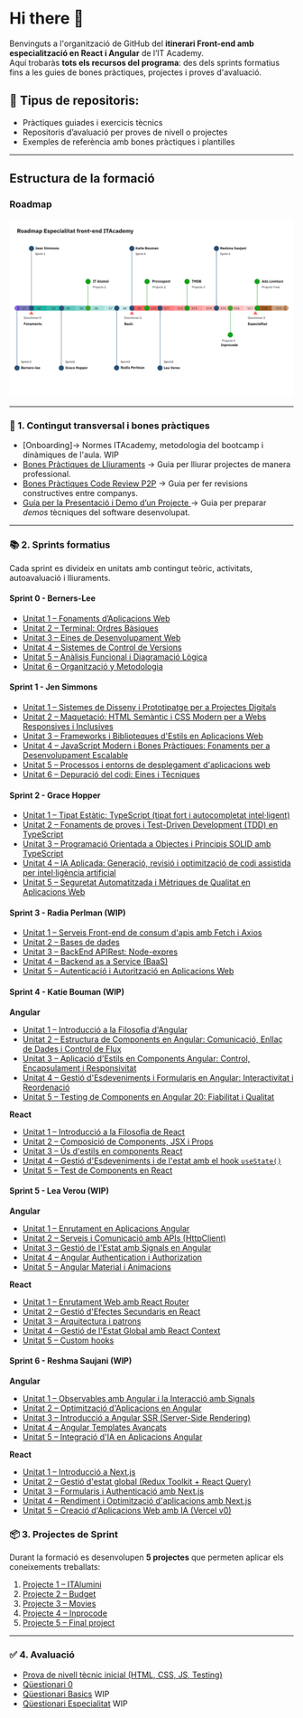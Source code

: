 # Hi there 👋

Benvinguts a l'organització de GitHub del **itinerari Front-end amb especialització en React i Angular** de l’IT Academy.  
Aquí trobaràs **tots els recursos del programa**: des dels sprints formatius fins a les guies de bones pràctiques, projectes i proves d'avaluació.

## 🎯 **Tipus de repositoris:**
* Pràctiques guiades i exercicis tècnics
* Repositoris d’avaluació per proves de nivell o projectes
* Exemples de referència amb bones pràctiques i plantilles

---

## Estructura de la formació

### Roadmap

<img alt="Roadmap ITAcademy" src="./Roadmap ITAcademy-Front-End.jpg" />

-- --- ---

### 🚀 1. Contingut transversal i bones pràctiques

- [Onboarding]→  Normes ITAcademy, metodologia del bootcamp i dinàmiques de l'aula. WIP
- [Bones Pràctiques de Lliuraments](https://github.com/it-academy-front-end/best-practices-guides/blob/main/lliuraments-bones-practiques.md) → Guia per lliurar projectes de manera professional.
- [Bones Pràctiques Code Review P2P](https://github.com/it-academy-front-end/best-practices-guides/blob/main/code-review-p2p-bones-practiques.md) → Guia per fer revisions constructives entre companys.
- [Guía per la Presentació i Demo d’un Projecte ](https://github.com/it-academy-front-end/best-practices-guides/blob/main/demo-bones-practiques.md)→  Guia per preparar *demos* tècniques del software desenvolupat.

---


### 📚 2. Sprints formatius

Cada sprint es divideix en unitats amb contingut teòric, activitats, autoavaluació i lliuraments.

#### Sprint 0 - Berners-Lee
- [Unitat 1 – Fonaments d’Aplicacions Web](https://github.com/it-academy-front-end/sprints-refactoring/blob/main/moodle/2-sprints/sprint-0-berners-lee/sprint-0-unitat-1.md)  
- [Unitat 2 – Terminal: Ordres Bàsiques](https://github.com/it-academy-front-end/sprints-refactoring/blob/main/moodle/2-sprints/sprint-0-berners-lee/sprint-0-unitat-2.md)
- [Unitat 3 – Eines de Desenvolupament Web](https://github.com/it-academy-front-end/sprints-refactoring/blob/main/moodle/2-sprints/sprint-0-berners-lee/sprint-0-unitat-3.md)
- [Unitat 4 – Sistemes de Control de Versions](https://github.com/it-academy-front-end/sprints-refactoring/blob/main/moodle/2-sprints/sprint-0-berners-lee/sprint-0-unitat-4.md)  
- [Unitat 5 – Anàlisis Funcional i Diagramació Lògica](https://github.com/it-academy-front-end/sprints-refactoring/blob/main/moodle/2-sprints/sprint-0-berners-lee/sprint-0-unitat-5.md)
- [Unitat 6 – Organització y Metodologia](https://github.com/it-academy-front-end/sprints-refactoring/blob/main/moodle/2-sprints/sprint-0-berners-lee/sprint-0-unitat-6.md)
  
#### Sprint 1 - Jen Simmons
- [Unitat 1 – Sistemes de Disseny i Prototipatge per a Projectes Digitals](https://github.com/it-academy-front-end/sprints-refactoring/blob/main/moodle/2-sprints/sprint-1-jen-simons/sprint-1-unitat-1.md)  
- [Unitat 2 – Maquetació: HTML Semàntic i CSS Modern per a Webs Responsives i Inclusives](https://github.com/it-academy-front-end/sprints-refactoring/blob/main/moodle/2-sprints/sprint-1-jen-simons/sprint-1-unitat-2.md)
- [Unitat 3 – Frameworks i Biblioteques d'Estils en Aplicacions Web](https://github.com/it-academy-front-end/sprints-refactoring/blob/main/moodle/2-sprints/sprint-1-jen-simons/sprint-1-unitat-3.md)
- [Unitat 4 – JavaScript Modern i Bones Pràctiques: Fonaments per a Desenvolupament Escalable](https://github.com/it-academy-front-end/sprints-refactoring/blob/main/moodle/2-sprints/sprint-1-jen-simons/sprint-1-unitat-4.md)
- [Unitat 5 – Processos i entorns de desplegament d'aplicacions web](https://github.com/it-academy-front-end/sprints-refactoring/blob/main/moodle/2-sprints/sprint-1-jen-simons/sprint-1-unitat-5.md)
- [Unitat 6 – Depuració del codi: Eines i Tècniques](https://github.com/it-academy-front-end/sprints-refactoring/blob/main/moodle/2-sprints/sprint-1-jen-simons/sprint-1-unitat-6.md)

#### Sprint 2 - Grace Hopper
- [Unitat 1 – Tipat Estàtic: TypeScript (tipat fort i autocompletat intel·ligent)](https://github.com/it-academy-front-end/sprints-refactoring/blob/main/moodle/2-sprints/sprint-2-grace-hopper/sprint-2-unitat-1.md)
- [Unitat 2 – Fonaments de proves i Test-Driven Development (TDD) en TypeScript](https://github.com/it-academy-front-end/sprints-refactoring/blob/main/moodle/2-sprints/sprint-2-grace-hopper/sprint-2-unitat-2.md)
- [Unitat 3 – Programació Orientada a Objectes i Principis SOLID amb TypeScript](https://github.com/it-academy-front-end/sprints-refactoring/blob/main/moodle/2-sprints/sprint-2-grace-hopper/sprint-2-unitat-3.md)
- [Unitat 4 – IA Aplicada: Generació, revisió i optimització de codi assistida per intel·ligència artificial](https://github.com/it-academy-front-end/sprints-refactoring/blob/main/moodle/2-sprints/sprint-2-grace-hopper/sprint-2-unitat-4.md)
- [Unitat 5 – Seguretat Automatitzada i Mètriques de Qualitat en Aplicacions Web](https://github.com/it-academy-front-end/sprints-refactoring/blob/main/moodle/2-sprints/sprint-2-grace-hopper/sprint-2-unitat-5.md)

#### Sprint 3 - Radia Perlman (WIP)
- [Unitat 1 – Serveis Front-end de consum d'apis amb Fetch i Axios](https://github.com/it-academy-front-end/sprints-refactoring/blob/main/moodle/2-sprints/sprint-3-radia-perlman/sprint3-unitat-1.md)
- [Unitat 2 – Bases de dades](https://github.com/it-academy-front-end/sprints-refactoring/blob/main/moodle/2-sprints/sprint-3-radia-perlman/sprint3-unitat-2.md)
- [Unitat 3 – BackEnd APIRest: Node-expres](https://github.com/it-academy-front-end/sprints-refactoring/blob/main/moodle/2-sprints/sprint-3-radia-perlman/sprint3-unitat-3.md)  
- [Unitat 4 – Backend as a Service (BaaS)](https://github.com/it-academy-front-end/sprints-refactoring/blob/main/moodle/2-sprints/sprint-3-radia-perlman/sprint3-unitat-4.md)
- [Unitat 5 – Autenticació i Autorització en Aplicacions Web](https://github.com/it-academy-front-end/sprints-refactoring/blob/main/moodle/2-sprints/sprint-3-radia-perlman/sprint3-unitat-5.md)

#### Sprint 4 - Katie Bouman (WIP)

**Angular**
- [Unitat 1 – Introducció a la Filosofia d'Angular](https://github.com/it-academy-front-end/sprints-refactoring/blob/main/moodle/2-sprints/sprint-4-angular-katie-Bouman/sprint-4-unitat-1.md)
- [Unitat 2 – Estructura de Components en Angular: Comunicació, Enllaç de Dades i Control de Flux](https://github.com/it-academy-front-end/sprints-refactoring/blob/main/moodle/2-sprints/sprint-4-angular-katie-Bouman/sprint-4-unitat-2.md)
- [Unitat 3 – Aplicació d'Estils en Components Angular: Control, Encapsulament i Responsivitat](https://github.com/it-academy-front-end/sprints-refactoring/blob/main/moodle/2-sprints/sprint-4-angular-katie-Bouman/sprint-4-unitat-3.md)
- [Unitat 4 – Gestió d'Esdeveniments i Formularis en Angular: Interactivitat i Reordenació](https://github.com/it-academy-front-end/sprints-refactoring/blob/main/moodle/2-sprints/sprint-4-angular-katie-Bouman/sprint-4-unitat-4.md)
- [Unitat 5 – Testing de Components en Angular 20: Fiabilitat i Qualitat](https://github.com/it-academy-front-end/sprints-refactoring/blob/main/moodle/2-sprints/sprint-4-angular-katie-Bouman/sprint-4-unitat-.md)

**React**
- [Unitat 1 – Introducció a la Filosofia de React](https://github.com/it-academy-front-end/sprints-refactoring/blob/main/moodle/2-sprints/sprint-4-react-katie-Bouman/sprint-4-unitat-1.md)
- [Unitat 2 – Composició de Components, JSX i Props](https://github.com/it-academy-front-end/sprints-refactoring/blob/main/moodle/2-sprints/sprint-4-react-katie-Bouman/sprint-4-unitat-2.md)
- [Unitat 3 – Ús d'estils en components React](https://github.com/it-academy-front-end/sprints-refactoring/blob/main/moodle/2-sprints/sprint-4-react-katie-Bouman/sprint-4-unitat-3.md)
- [Unitat 4 – Gestió d'Esdeveniments i de l'estat amb el hook `useState()` ](https://github.com/it-academy-front-end/sprints-refactoring/blob/main/moodle/2-sprints/sprint-4-react-katie-Bouman/sprint-4-unitat-4.md)
- [Unitat 5 – Test de Components en React](https://github.com/it-academy-front-end/sprints-refactoring/blob/main/moodle/2-sprints/sprint-4-react-katie-Bouman/sprint-4-unitat-5.md)

#### Sprint 5 - Lea Verou (WIP)

**Angular**
- [Unitat 1 – Enrutament en Aplicacions Angular](https://github.com/it-academy-front-end/sprints-refactoring/blob/main/moodle/2-sprints/sprint-5-angular-lea-verou/sprint-5-unitat-1.md)
- [Unitat 2 – Serveis i Comunicació amb APIs (HttpClient)](https://github.com/it-academy-front-end/sprints-refactoring/blob/main/moodle/2-sprints/sprint-5-angular-lea-verou/sprint-5-unitat-2.md)
- [Unitat 3 – Gestió de l'Estat amb Signals en Angular](https://github.com/it-academy-front-end/sprints-refactoring/blob/main/moodle/2-sprints/sprint-5-angular-lea-verou/sprint-5-unitat-3.md)
- [Unitat 4 – Angular Authentication i Authorization](https://github.com/it-academy-front-end/sprints-refactoring/blob/main/moodle/2-sprints/sprint-5-angular-lea-verou/sprint-5-unitat-4.md)
- [Unitat 5 – Angular Material i Animacions](https://github.com/it-academy-front-end/sprints-refactoring/blob/main/moodle/2-sprints/sprint-5-angular-lea-verou/sprint-5-unitat-5.md)

**React**
- [Unitat 1 – Enrutament Web amb React Router](https://github.com/it-academy-front-end/sprints-refactoring/blob/main/moodle/2-sprints/sprint-5-react-lea-verou/sprint-5-unitat-1.md)
- [Unitat 2 – Gestió d'Efectes Secundaris en React](https://github.com/it-academy-front-end/sprints-refactoring/blob/main/moodle/2-sprints/sprint-5-react-lea-verou/sprint-5-unitat-2.md)
- [Unitat 3 – Arquitectura i patrons](https://github.com/it-academy-front-end/sprints-refactoring/blob/main/moodle/2-sprints/sprint-5-react-lea-verou/sprint-5-unitat-3.md)
- [Unitat 4 – Gestió de l'Estat Global amb React Context](https://github.com/it-academy-front-end/sprints-refactoring/blob/main/moodle/2-sprints/sprint-5-react-lea-verou/sprint-5-unitat-4.md)
- [Unitat 5 – Custom hooks](https://github.com/it-academy-front-end/sprints-refactoring/blob/main/moodle/2-sprints/sprint-5-react-lea-verou/sprint-5-unitat-5.md)

#### Sprint 6 - Reshma Saujani (WIP)

**Angular**
- [Unitat 1 – Observables amb Angular i la Interacció amb Signals](https://github.com/it-academy-front-end/sprints-refactoring/blob/main/moodle/2-sprints/sprint-6-angular-reshma-saujani/sprint-6-unitat-1.md)
- [Unitat 2 – Optimització d'Aplicacions en Angular](https://github.com/it-academy-front-end/sprints-refactoring/blob/main/moodle/2-sprints/sprint-6-angular-reshma-saujani/sprint-6-unitat-2.md)
- [Unitat 3 – Introducció a Angular SSR (Server-Side Rendering)](https://github.com/it-academy-front-end/sprints-refactoring/blob/main/moodle/2-sprints/sprint-6-angular-reshma-saujani/sprint-6-unitat-3.md)
- [Unitat 4 – Angular Templates Avançats](https://github.com/it-academy-front-end/sprints-refactoring/blob/main/moodle/2-sprints/sprint-6-angular-reshma-saujani/sprint-6-unitat-4.md)
- [Unitat 5 – Integració d'IA en Aplicacions Angular](https://github.com/it-academy-front-end/sprints-refactoring/blob/main/moodle/2-sprints/sprint-6-angular-reshma-saujani/sprint-6-unitat-5.md)

**React**
- [Unitat 1 – Introducció a Next.js](https://github.com/it-academy-front-end/sprints-refactoring/blob/main/moodle/2-sprints/sprint-6-react-reshma-saujani/sprint-6-unitat-1.md)
- [Unitat 2 – Gestió d'estat global (Redux Toolkit + React Query)](https://github.com/it-academy-front-end/sprints-refactoring/blob/main/moodle/2-sprints/sprint-6-react-reshma-saujani/sprint-6-unitat-2.md)
- [Unitat 3 – Formularis i Authenticació amb Next.js](https://github.com/it-academy-front-end/sprints-refactoring/blob/main/moodle/2-sprints/sprint-6-react-reshma-saujani/sprint-6-unitat-3.md)
- [Unitat 4 – Rendiment i Optimització d'aplicacions amb Next.js](https://github.com/it-academy-front-end/sprints-refactoring/blob/main/moodle/2-sprints/sprint-6-react-reshma-saujani/sprint-6-unitat-4.md)
- [Unitat 5 – Creació d'Aplicacions Web amb IA (Vercel v0)](https://github.com/it-academy-front-end/sprints-refactoring/blob/main/moodle/2-sprints/sprint-6-react-reshma-saujani/sprint-6-unitat-5.md)

### 📦 3. Projectes de Sprint

Durant la formació es desenvolupen **5 projectes** que permeten aplicar els coneixements treballats:

1. [Projecte 1 – ITAlumini](https://github.com/it-academy-front-end/sprints-refactoring/tree/main/moodle/3-projectes/projecte-1-italumni/1-projecte-1-kickoff.md)
2. [Projecte 2 – Budget](https://github.com/it-academy-front-end/sprints-refactoring/tree/main/moodle/3-projectes/projecte-2-budget.md)
3. [Projecte 3 – Movies](https://github.com/it-academy-front-end/sprints-refactoring/tree/main/moodle/3-projectes/projecte-3-movies.md)
4. [Projecte 4 – Inprocode](https://github.com/it-academy-front-end/sprints-refactoring/tree/main/moodle/3-projectes/projecte-3-movies.md)
5. [Projecte 5 – Final project](https://github.com/it-academy-front-end/sprints-refactoring/tree/main/moodle/3-projectes/projecte-5-final.md)

---

### ✅ 4. Avaluació

- [Prova de nivell tècnic inicial (HTML, CSS, JS, Testing)](https://github.com/it-academy-front-end/js-test-level-fizz-buzz)
- [Qüestionari 0](https://github.com/it-academy-front-end/sprints-refactoring/blob/main/moodle/avaluaci%C3%B3/questionaris/questionari0.md) 
- [Qüestionari Basics](https://github.com/it-academy-front-end/sprints-refactoring/blob/main/moodle/avaluaci%C3%B3/questionaris/questionariBasics.md) WIP
- [Qüestionari Especialitat](https://github.com/it-academy-front-end/sprints-refactoring/blob/main/moodle/avaluaci%C3%B3/questionaris/questionariEspecialitat.md) WIP
